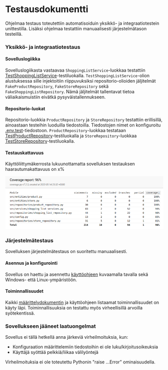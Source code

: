 # Testausdokumentti

Ohjelmaa testaus toteutettiin automatisoiduin yksikkö- ja integraatiotestein unittestilla. Lisäksi ohjelmaa testattiin manuaalisesti järjestelmätason testeillä.

### Yksikkö- ja integraatiotestaus

#### Sovelluslogiikka

Sovelluslogiikasta vastaavaa `ShoppingListService`-luokkaa testattiin [TestShoppingListService](https://github.com/cameocami/ot-harjoitustyo/blob/main/src/tests/services/shopping_list_service_test.py)-testiluokalla. `TestShoppingListService`-olion alustuksessa sille injektoitiin riippuvuksiksi repositorio-olioiden jäljitelmät `FakeProductRepository`, `FakeStoreRepository` sekä `FakeShoppingListRepository`. Nämä jäljitelmät tallentavat tietoa väliaikaismuistiin eivätkä pysyväistallennukseen.

#### Repositorio-luokat

Repositorio-luokkia `ProductRepository` ja `StoreRepository` testattiin erillisillä, ainoastaan testeihin luoduilla tiedostoilla. Tiedostojen nimet on konfiguroitu [.env.test](https://github.com/cameocami/ot-harjoitustyo/blob/main/.env.test)-tiedostoon. `ProductRepository`-luokkaa testataan [TestProductRepository](../src/tests/repositories/product_repository_test.py)-testiluokalla ja `StoreRepository`-luokkaa [TestStoreRepository](../src/tests/repositories/store_repository_test.py)-testiluokalla.

#### Testauskattavuus

Käyttöliittymäkerrosta lukuunottamatta sovelluksen testauksen haarautumakattavuus on x%

![](./kuvat/testikattavuus.png)

### Järjestelmätestaus

Sovelluksen järjestelmätestaus on suoritettu manuaalisesti.

#### Asennus ja konfigurointi

Sovellus on haettu ja asennettu [käyttöohjeen](./kayttoohje.md) kuvaamalla tavalla sekä Windows- että Linux-ympäristöön.

#### Toiminnallisuudet

Kaikki [määrittelydokumentin](./vaatimusmaarittely.md#perusversion-tarjoama-toiminnallisuus) ja käyttöohjeen listaamat toiminnallisuudet on käyty läpi. Toiminnallisuuksia on testattu myös virheellisillä arvoilla syötekentissä. 

### Sovellukseen jääneet laatuongelmat

Sovellus ei tällä hetkellä anna järkeviä virheilmoituksia, kun:
- Konfiguraation määrittelemiin tiedostoihin ei ole luku/kirjoitusoikeuksia
- Käyttäjä syöttää pelkkiä/liikaa välilyöntejä

Virheilmoituksia ei ole toteutettu Pythonin "raise ...Error" ominaisuudella. 
